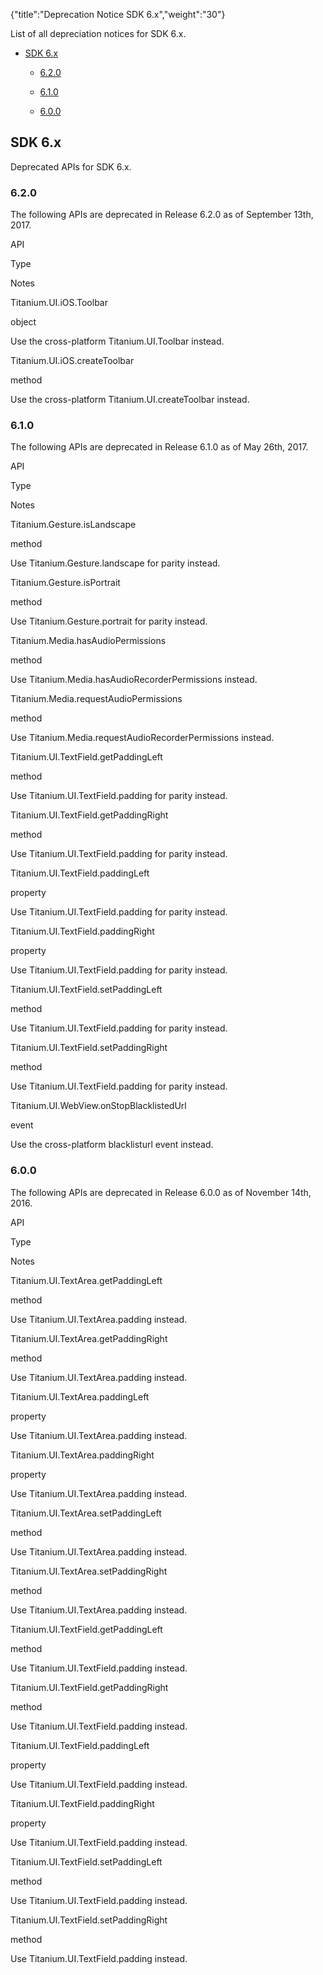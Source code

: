 {"title":"Deprecation Notice SDK 6.x","weight":"30"}

List of all depreciation notices for SDK 6.x.

* [SDK 6.x](#SDK6.x)

  * [6.2.0](#6.2.0)

  * [6.1.0](#6.1.0)

  * [6.0.0](#6.0.0)


## SDK 6.x

Deprecated APIs for SDK 6.x.

### 6.2.0

The following APIs are deprecated in Release 6.2.0 as of September 13th, 2017.

API

Type

Notes

Titanium.UI.iOS.Toolbar

object

Use the cross-platform Titanium.UI.Toolbar instead.

Titanium.UI.iOS.createToolbar

method

Use the cross-platform Titanium.UI.createToolbar instead.

### 6.1.0

The following APIs are deprecated in Release 6.1.0 as of May 26th, 2017.

API

Type

Notes

Titanium.Gesture.isLandscape

method

Use Titanium.Gesture.landscape for parity instead.

Titanium.Gesture.isPortrait

method

Use Titanium.Gesture.portrait for parity instead.

Titanium.Media.hasAudioPermissions

method

Use Titanium.Media.hasAudioRecorderPermissions instead.

Titanium.Media.requestAudioPermissions

method

Use Titanium.Media.requestAudioRecorderPermissions instead.

Titanium.UI.TextField.getPaddingLeft

method

Use Titanium.UI.TextField.padding for parity instead.

Titanium.UI.TextField.getPaddingRight

method

Use Titanium.UI.TextField.padding for parity instead.

Titanium.UI.TextField.paddingLeft

property

Use Titanium.UI.TextField.padding for parity instead.

Titanium.UI.TextField.paddingRight

property

Use Titanium.UI.TextField.padding for parity instead.

Titanium.UI.TextField.setPaddingLeft

method

Use Titanium.UI.TextField.padding for parity instead.

Titanium.UI.TextField.setPaddingRight

method

Use Titanium.UI.TextField.padding for parity instead.

Titanium.UI.WebView.onStopBlacklistedUrl

event

Use the cross-platform blacklisturl event instead.

### 6.0.0

The following APIs are deprecated in Release 6.0.0 as of November 14th, 2016.

API

Type

Notes

Titanium.UI.TextArea.getPaddingLeft

method

Use Titanium.UI.TextArea.padding instead.

Titanium.UI.TextArea.getPaddingRight

method

Use Titanium.UI.TextArea.padding instead.

Titanium.UI.TextArea.paddingLeft

property

Use Titanium.UI.TextArea.padding instead.

Titanium.UI.TextArea.paddingRight

property

Use Titanium.UI.TextArea.padding instead.

Titanium.UI.TextArea.setPaddingLeft

method

Use Titanium.UI.TextArea.padding instead.

Titanium.UI.TextArea.setPaddingRight

method

Use Titanium.UI.TextArea.padding instead.

Titanium.UI.TextField.getPaddingLeft

method

Use Titanium.UI.TextField.padding instead.

Titanium.UI.TextField.getPaddingRight

method

Use Titanium.UI.TextField.padding instead.

Titanium.UI.TextField.paddingLeft

property

Use Titanium.UI.TextField.padding instead.

Titanium.UI.TextField.paddingRight

property

Use Titanium.UI.TextField.padding instead.

Titanium.UI.TextField.setPaddingLeft

method

Use Titanium.UI.TextField.padding instead.

Titanium.UI.TextField.setPaddingRight

method

Use Titanium.UI.TextField.padding instead.
